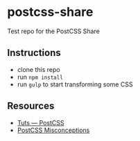 # postcss-share
Test repo for the PostCSS Share

## Instructions 
- clone this repo
- run ```npm install```
- run ```gulp``` to start transforming some CSS

## Resources 
- [Tuts — PostCSS](http://webdesign.tutsplus.com/categories/postcss)
- [PostCSS Misconceptions](https://medium.com/@ddprrt/postcss-misconceptions-faf5dc5038df)